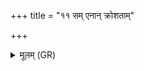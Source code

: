 +++
title = "११ सम् एनान् क्रोशताम्"

+++
<details><summary>मूलम् (GR)</summary>

सम् एनान् क्रोशतां द्यावापृथिवी उभे  
सम् अन्तरिक्षं सह देवताभिः ।  
मा ज्ञातारं मा प्रतिष्ठां विदन्त +++(Bhatt. pratiṣṭhāmidanta)+++  
मिथो ऽपिघ्नाना उप यन्तु मृत्युम् ॥ +++(read vighnānā or 'bhighnānā?)+++
</details>